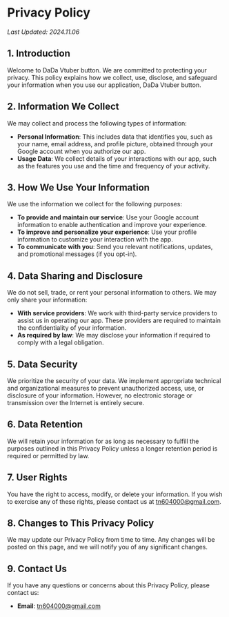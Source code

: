 # Privacy Policy

_Last Updated: 2024.11.06_

## 1. Introduction
Welcome to DaDa Vtuber button. We are committed to protecting your privacy. This policy explains how we collect, use, disclose, and safeguard your information when you use our application, DaDa Vtuber button.

## 2. Information We Collect
We may collect and process the following types of information:

- **Personal Information**: This includes data that identifies you, such as your name, email address, and profile picture, obtained through your Google account when you authorize our app.
- **Usage Data**: We collect details of your interactions with our app, such as the features you use and the time and frequency of your activity.

## 3. How We Use Your Information
We use the information we collect for the following purposes:

- **To provide and maintain our service**: Use your Google account information to enable authentication and improve your experience.
- **To improve and personalize your experience**: Use your profile information to customize your interaction with the app.
- **To communicate with you**: Send you relevant notifications, updates, and promotional messages (if you opt-in).

## 4. Data Sharing and Disclosure
We do not sell, trade, or rent your personal information to others. We may only share your information:

- **With service providers**: We work with third-party service providers to assist us in operating our app. These providers are required to maintain the confidentiality of your information.
- **As required by law**: We may disclose your information if required to comply with a legal obligation.

## 5. Data Security
We prioritize the security of your data. We implement appropriate technical and organizational measures to prevent unauthorized access, use, or disclosure of your information. However, no electronic storage or transmission over the Internet is entirely secure.

## 6. Data Retention
We will retain your information for as long as necessary to fulfill the purposes outlined in this Privacy Policy unless a longer retention period is required or permitted by law.

## 7. User Rights
You have the right to access, modify, or delete your information. If you wish to exercise any of these rights, please contact us at tn604000@gmail.com.

## 8. Changes to This Privacy Policy
We may update our Privacy Policy from time to time. Any changes will be posted on this page, and we will notify you of any significant changes.

## 9. Contact Us
If you have any questions or concerns about this Privacy Policy, please contact us:

- **Email**: tn604000@gmail.com
